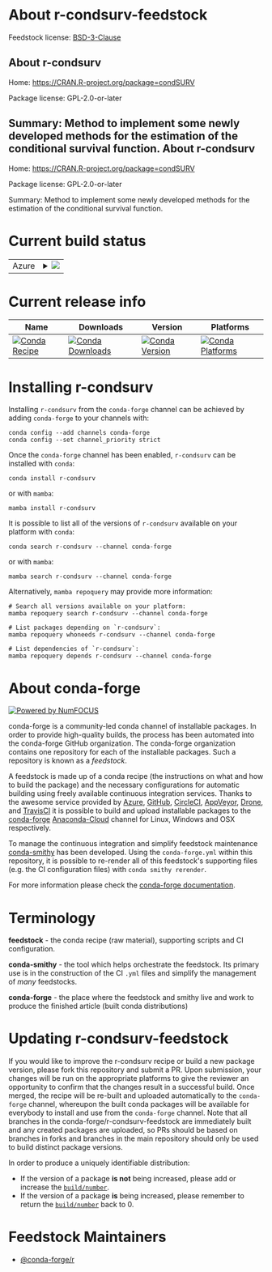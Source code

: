 About r-condsurv-feedstock
==========================

Feedstock license: [BSD-3-Clause](https://github.com/conda-forge/r-condsurv-feedstock/blob/main/LICENSE.txt)

About r-condsurv
----------------

Home: https://CRAN.R-project.org/package=condSURV

Package license: GPL-2.0-or-later

Summary: Method to implement some newly developed methods for the estimation of the conditional survival function.
About r-condsurv
----------------

Home: https://CRAN.R-project.org/package=condSURV

Package license: GPL-2.0-or-later

Summary: Method to implement some newly developed methods for the estimation of the conditional survival function.

Current build status
====================


<table>
    
  <tr>
    <td>Azure</td>
    <td>
      <details>
        <summary>
          <a href="https://dev.azure.com/conda-forge/feedstock-builds/_build/latest?definitionId=14452&branchName=main">
            <img src="https://dev.azure.com/conda-forge/feedstock-builds/_apis/build/status/r-condsurv-feedstock?branchName=main">
          </a>
        </summary>
        <table>
          <thead><tr><th>Variant</th><th>Status</th></tr></thead>
          <tbody><tr>
              <td>linux_64_r_base4.1</td>
              <td>
                <a href="https://dev.azure.com/conda-forge/feedstock-builds/_build/latest?definitionId=14452&branchName=main">
                  <img src="https://dev.azure.com/conda-forge/feedstock-builds/_apis/build/status/r-condsurv-feedstock?branchName=main&jobName=linux&configuration=linux%20linux_64_r_base4.1" alt="variant">
                </a>
              </td>
            </tr><tr>
              <td>linux_64_r_base4.2</td>
              <td>
                <a href="https://dev.azure.com/conda-forge/feedstock-builds/_build/latest?definitionId=14452&branchName=main">
                  <img src="https://dev.azure.com/conda-forge/feedstock-builds/_apis/build/status/r-condsurv-feedstock?branchName=main&jobName=linux&configuration=linux%20linux_64_r_base4.2" alt="variant">
                </a>
              </td>
            </tr><tr>
              <td>osx_64_r_base4.1</td>
              <td>
                <a href="https://dev.azure.com/conda-forge/feedstock-builds/_build/latest?definitionId=14452&branchName=main">
                  <img src="https://dev.azure.com/conda-forge/feedstock-builds/_apis/build/status/r-condsurv-feedstock?branchName=main&jobName=osx&configuration=osx%20osx_64_r_base4.1" alt="variant">
                </a>
              </td>
            </tr><tr>
              <td>osx_64_r_base4.2</td>
              <td>
                <a href="https://dev.azure.com/conda-forge/feedstock-builds/_build/latest?definitionId=14452&branchName=main">
                  <img src="https://dev.azure.com/conda-forge/feedstock-builds/_apis/build/status/r-condsurv-feedstock?branchName=main&jobName=osx&configuration=osx%20osx_64_r_base4.2" alt="variant">
                </a>
              </td>
            </tr><tr>
              <td>win_64</td>
              <td>
                <a href="https://dev.azure.com/conda-forge/feedstock-builds/_build/latest?definitionId=14452&branchName=main">
                  <img src="https://dev.azure.com/conda-forge/feedstock-builds/_apis/build/status/r-condsurv-feedstock?branchName=main&jobName=win&configuration=win%20win_64_" alt="variant">
                </a>
              </td>
            </tr>
          </tbody>
        </table>
      </details>
    </td>
  </tr>
</table>

Current release info
====================

| Name | Downloads | Version | Platforms |
| --- | --- | --- | --- |
| [![Conda Recipe](https://img.shields.io/badge/recipe-r--condsurv-green.svg)](https://anaconda.org/conda-forge/r-condsurv) | [![Conda Downloads](https://img.shields.io/conda/dn/conda-forge/r-condsurv.svg)](https://anaconda.org/conda-forge/r-condsurv) | [![Conda Version](https://img.shields.io/conda/vn/conda-forge/r-condsurv.svg)](https://anaconda.org/conda-forge/r-condsurv) | [![Conda Platforms](https://img.shields.io/conda/pn/conda-forge/r-condsurv.svg)](https://anaconda.org/conda-forge/r-condsurv) |

Installing r-condsurv
=====================

Installing `r-condsurv` from the `conda-forge` channel can be achieved by adding `conda-forge` to your channels with:

```
conda config --add channels conda-forge
conda config --set channel_priority strict
```

Once the `conda-forge` channel has been enabled, `r-condsurv` can be installed with `conda`:

```
conda install r-condsurv
```

or with `mamba`:

```
mamba install r-condsurv
```

It is possible to list all of the versions of `r-condsurv` available on your platform with `conda`:

```
conda search r-condsurv --channel conda-forge
```

or with `mamba`:

```
mamba search r-condsurv --channel conda-forge
```

Alternatively, `mamba repoquery` may provide more information:

```
# Search all versions available on your platform:
mamba repoquery search r-condsurv --channel conda-forge

# List packages depending on `r-condsurv`:
mamba repoquery whoneeds r-condsurv --channel conda-forge

# List dependencies of `r-condsurv`:
mamba repoquery depends r-condsurv --channel conda-forge
```


About conda-forge
=================

[![Powered by
NumFOCUS](https://img.shields.io/badge/powered%20by-NumFOCUS-orange.svg?style=flat&colorA=E1523D&colorB=007D8A)](https://numfocus.org)

conda-forge is a community-led conda channel of installable packages.
In order to provide high-quality builds, the process has been automated into the
conda-forge GitHub organization. The conda-forge organization contains one repository
for each of the installable packages. Such a repository is known as a *feedstock*.

A feedstock is made up of a conda recipe (the instructions on what and how to build
the package) and the necessary configurations for automatic building using freely
available continuous integration services. Thanks to the awesome service provided by
[Azure](https://azure.microsoft.com/en-us/services/devops/), [GitHub](https://github.com/),
[CircleCI](https://circleci.com/), [AppVeyor](https://www.appveyor.com/),
[Drone](https://cloud.drone.io/welcome), and [TravisCI](https://travis-ci.com/)
it is possible to build and upload installable packages to the
[conda-forge](https://anaconda.org/conda-forge) [Anaconda-Cloud](https://anaconda.org/)
channel for Linux, Windows and OSX respectively.

To manage the continuous integration and simplify feedstock maintenance
[conda-smithy](https://github.com/conda-forge/conda-smithy) has been developed.
Using the ``conda-forge.yml`` within this repository, it is possible to re-render all of
this feedstock's supporting files (e.g. the CI configuration files) with ``conda smithy rerender``.

For more information please check the [conda-forge documentation](https://conda-forge.org/docs/).

Terminology
===========

**feedstock** - the conda recipe (raw material), supporting scripts and CI configuration.

**conda-smithy** - the tool which helps orchestrate the feedstock.
                   Its primary use is in the construction of the CI ``.yml`` files
                   and simplify the management of *many* feedstocks.

**conda-forge** - the place where the feedstock and smithy live and work to
                  produce the finished article (built conda distributions)


Updating r-condsurv-feedstock
=============================

If you would like to improve the r-condsurv recipe or build a new
package version, please fork this repository and submit a PR. Upon submission,
your changes will be run on the appropriate platforms to give the reviewer an
opportunity to confirm that the changes result in a successful build. Once
merged, the recipe will be re-built and uploaded automatically to the
`conda-forge` channel, whereupon the built conda packages will be available for
everybody to install and use from the `conda-forge` channel.
Note that all branches in the conda-forge/r-condsurv-feedstock are
immediately built and any created packages are uploaded, so PRs should be based
on branches in forks and branches in the main repository should only be used to
build distinct package versions.

In order to produce a uniquely identifiable distribution:
 * If the version of a package **is not** being increased, please add or increase
   the [``build/number``](https://docs.conda.io/projects/conda-build/en/latest/resources/define-metadata.html#build-number-and-string).
 * If the version of a package **is** being increased, please remember to return
   the [``build/number``](https://docs.conda.io/projects/conda-build/en/latest/resources/define-metadata.html#build-number-and-string)
   back to 0.

Feedstock Maintainers
=====================

* [@conda-forge/r](https://github.com/conda-forge/r/)

